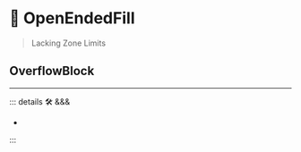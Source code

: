 # 🔻 <via>OpenEndedFill</via>

> Lacking Zone Limits

## OverflowBlock

---

<!-- =================================================== -->
<!-- =================================================== -->
<!-- =================================================== -->
<!-- =================================================== -->
<!-- =================================================== -->
::: details 🛠 <dev>&&&</dev>

-

:::
